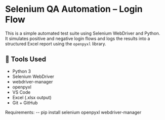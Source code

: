 # Selenium QA Automation – Login Flow

This is a simple automated test suite using Selenium WebDriver and Python. It simulates positive and negative login flows and logs the results into a structured Excel report using the `openpyxl` library.

## 🔧 Tools Used

- Python 3
- Selenium WebDriver
- webdriver-manager
- openpyxl
- VS Code
- Excel (.xlsx output)
- Git + GitHub

Requirements:
-- pip install selenium openpyxl webdriver-manager

